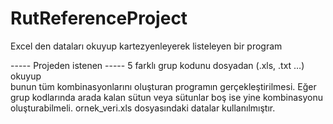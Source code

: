 # RutReferenceProject
Excel den dataları okuyup kartezyenleyerek listeleyen bir program

----- Projeden istenen ----- 
5 farklı grup kodunu dosyadan (.xls, .txt …) okuyup  
bunun tüm kombinasyonlarını oluşturan programın gerçekleştirilmesi. 
Eğer grup kodlarında arada kalan sütun veya sütunlar boş ise yine kombinasyonu oluşturabilmeli. 
ornek_veri.xls dosyasındaki datalar kullanılmıştır.
